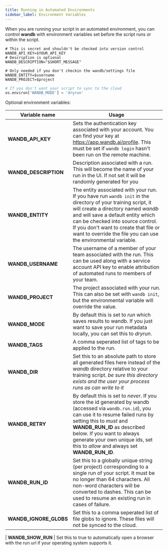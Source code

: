 ```yaml
---
title: Running in Automated Environments
sidebar_label: Environment Variables
---
```


When you are running your script in an automated environment, you can control **wandb** with environment variables set before the script runs or within the script.

```shell
# This is secret and shouldn't be checked into version control
WANDB_API_KEY=$YOUR_API_KEY
# Description is optional
WANDB_DESCRIPTION="$SHORT_MESSAGE"
```

```shell
# Only needed if you don't checkin the wandb/settings file
WANDB_ENTITY=$username
WANDB_PROJECT=$project
```

```python
# If you don't want your script to sync to the cloud
os.environ['WANDB_MODE'] = 'dryrun'
```

Optional environment variables:

| Variable name          | Usage                                                                                                                                                                                                                                                                                                                                    |
| ---------------------- | ---------------------------------------------------------------------------------------------------------------------------------------------------------------------------------------------------------------------------------------------------------------------------------------------------------------------------------------- |
| **WANDB_API_KEY**      | Sets the authentication key associated with your account. You can find your key at <https://app.wandb.ai/profile>. This must be set if `wandb login` hasn't been run on the remote machine.                                                                                                                                              |
| **WANDB_DESCRIPTION**  | Description associated with a run. This will become the name of your run in the UI. If not set it will be randomly generated for you                                                                                                                                                                                                     |
| **WANDB_ENTITY**       | The entity associated with your run. If you have run `wandb init` in the directory of your training script, it will create a directory named _wandb_ and will save a default entity which can be checked into source control. If you don't want to create that file or want to override the file you can use the environmental variable. |
| **WANDB_USERNAME**     | The username of a member of your team associated with the run. This can be used along with a service account API key to enable attribution of automated runs to members of your team.                                                                                                                                                    |
| **WANDB_PROJECT**      | The project associated with your run. This can also be set with `wandb init`, but the environmental variable will override the value.                                                                                                                                                                                                    |
| **WANDB_MODE**         | By default this is set to _run_ which saves results to wandb. If you just want to save your run metadata locally, you can set this to _dryrun_.                                                                                                                                                                                          |
| **WANDB_TAGS**         | A comma seperated list of tags to be applied to the run.                                                                                                                                                                                                                                                                                 |
| **WANDB_DIR**          | Set this to an absolute path to store all generated files here instead of the _wandb_ directory relative to your training script. _be sure this directory exists and the user your process runs as can write to it_                                                                                                                      |
| **WANDB_RETRY**        | By default this is set to _never_. If you store the id generated by wandb (accessed via `wandb.run.id`), you can use it to resume failed runs by setting this to _must_ and **WANDB_RUN_ID** as described below. If you want to always generate your own unique ids, set this to _allow_ and always set **WANDB_RUN_ID**.                |
| **WANDB_RUN_ID**       | Set this to a globally unique string (per project) corresponding to a single run of your script. It must be no longer than 64 characters. All non-word characters will be converted to dashes. This can be used to resume an existing run in cases of failure.                                                                           |
| **WANDB_IGNORE_GLOBS** | Set this to a comma seperated list of file globs to ignore. These files will not be synced to the cloud.                                                                                                                                                                                                                                 | **WANDB_ERROR_REPORTING** | Set this to false to prevent wandb from logging fatal errors to it's error tracking system. |

| **WANDB_SHOW_RUN** | Set this to true to automatically open a browser with the run url if your operating system supports it.

